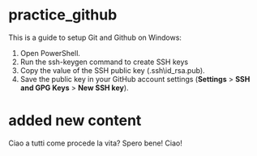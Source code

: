 # practice_github
This is a guide to setup Git and Github on Windows:
1. Open PowerShell.
2. Run the ssh-keygen command to create SSH keys
3. Copy the value of the SSH public key (\.ssh\id_rsa.pub).
4. Save the public key in your GitHub account settings (**Settings** > **SSH and GPG Keys** > **New SSH key**).
 
# added new content

Ciao a tutti come procede la vita? Spero bene! Ciao! 
